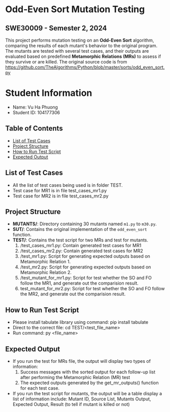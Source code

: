 # Odd-Even Sort Mutation Testing

## SWE30009 - Semester 2, 2024

This project performs mutation testing on an **Odd-Even Sort** algorithm, comparing the results of each mutant's behavior to the original program. The mutants are tested with several test cases, and their outputs are evaluated based on predefined **Metamorphic Relations (MRs)** to assess if they survive or are killed.
The original source code is from https://github.com/TheAlgorithms/Python/blob/master/sorts/odd_even_sort.py

# Student Information

- Name: Vu Ha Phuong
- Student ID: 104177306

## Table of Contents

- [List of Test Cases](#list-of-test-cases)
- [Project Structure](#project-structure)
- [How to Run Test Script](#how-to-run-test-script)
- [Expected Output](#expected-output)

## List of Test Cases

- All the list of test cases being used is in folder TEST.
- Test case for MR1 is in file test_cases_mr1.py
- Test case for MR2 is in file test_cases_mr2.py

## Project Structure

- **MUTANTS/**: Directory containing 30 mutants named `m1.py` to `m30.py`.
- **SUT/**: Contains the original implementation of the `odd_even_sort` function.
- **TEST/**: Contains the test script for two MRs and test for mutants.
  1. /test_cases_mr1.py: Contain generated test cases for MR1
  2. /test_cases_mr2.py: Contain generated test cases for MR2
  3. /test_mr1.py: Script for generating expected outputs based on Metamorphic Relation 1.
  4. /test_mr2.py: Script for generating expected outputs based on Metamorphic Relation 2.
  5. /test_mutant_for_mr1.py: Script for test whether the SO and FO follow the MR1, and generate out the comparision result.
  6. test_mutant_for_mr2.py: Script for test whether the SO and FO follow the MR2, and generate out the comparision result.

## How to Run Test Script

- Please install tabulate library using command: pip install tabulate
- Direct to the correct file: cd TEST/<test_file_name>
- Run command: py <file_name>

## Expected Output

- If you run the test for MRs file, the output will display two types of information:
  1. Success messages with the sorted output for each follow-up list after performing the Metamorphic Relation (MR) test
  2. The expected outputs generated by the get_mr_outputs() function for each test case.
- If you run the test script for mutants, the output will be a table display a list of information include: Mutant ID, Source List, Mutants Output, Expected Output, Result (to tell if mutant is killed or not)
